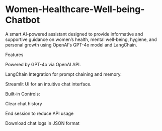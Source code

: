 # Women-Healthcare-Well-being-Chatbot
A smart AI-powered assistant designed to provide informative and supportive guidance on women’s health, 
mental well-being, hygiene, and personal growth using OpenAI's GPT-4o model and LangChain.

Features

Powered by GPT-4o via OpenAI API.

LangChain Integration for prompt chaining and memory.

Streamlit UI for an intuitive chat interface.

Built-in Controls:

Clear chat history

End session to reduce API usage

Download chat logs in JSON format

